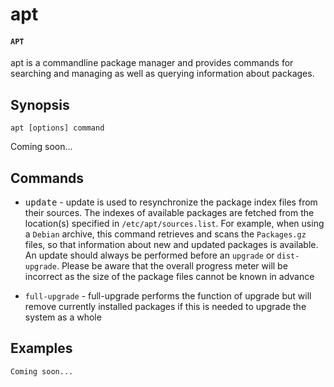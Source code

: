 # apt
#### `APT`
apt is a commandline package manager and provides commands for searching and managing as well as querying information about packages.


## Synopsis
```console
apt [options] command
```
Coming soon...


## Commands
- <kbd>update</kbd> - update is used to resynchronize the package index files from their sources. The indexes of available packages are fetched from the location(s) specified in `/etc/apt/sources.list`. For example, when using a `Debian` archive, this command retrieves and scans the `Packages.gz` files, so that information about new and updated packages is available. An update should always be performed before an `upgrade` or `dist-upgrade`. Please be aware that the overall progress meter will be incorrect as the size of the package files cannot be known in advance

- `full-upgrade` - full-upgrade performs the function of upgrade but will remove currently installed packages if this is needed to upgrade the system as a whole


## Examples
```bash
Coming soon...
```
